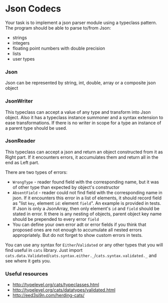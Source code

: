 # Json Codecs
Your task is to implement a json parser module using a typeclass pattern.
The program should be able to parse to/from Json:
* strings
* integers
* floating point numbers with double precision
* lists
* user types
### Json
Json can be represented by string, int, double, array or 
a composite json object
### JsonWriter
This typeclass can accept a value of any type and transform 
into Json object. Also it has a typeclass instance summoner 
and a syntax extension to ease transformations. 
If there is no writer in scope for a type an instance of a parent type should be used.
### JsonReader
This typeclass can accept a json and return an object constructed from it as Right part.
If it encounters errors, it accumulates them and return all in the end as Left part.

There are two types of errors: 
* `WrongType` - reader found field with the corresponding name, but it was of other type than expected by object's constructor
* `AbsentField` - reader could not find field with the corresponding name in json. 
If it encounters this error in a list of elements, it should record field as "list `key`, element `id`: element `field`". 
An example is provided in tests. If Json is only a JsonArray, then only element's `id` and `field` should be stated in error.
It there is any nesting of objects, parent object key name should be prepended to every error `field`
* You can define your own error adt or error fields if you think that proposed ones are not enough to accumulate all nested errors appropriately. 
But do not forget to show custom errors in tests.

You can use any syntax for `Either`/`Validated` or any other types that you will find useful in `cats` library.
Just import `cats.data.Validated`/`cats.syntax.either._`/`cats.syntax.validated._` and see where it gets you.
### Useful resources
* http://typelevel.org/cats/typeclasses.html
* http://typelevel.org/cats/datatypes/validated.html
* http://eed3si9n.com/herding-cats/
